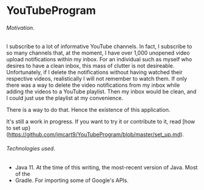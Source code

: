# YouTubeProgram

###### Motivation. 
I subscribe to a lot of informative YouTube channels. In fact, I subscribe to so many channels that, at the moment, I have over 1,000 unopened video upload notifications within my inbox. For an individual such as myself who desires to have a clean inbox, this mass of clutter is not desireable. Unfortunately, if I delete the notifications without having watched their respective videos, realistically I will not remember to watch them. If only there was a way to delete the video notifications from my inbox while adding the videos to a YouTube playlist. Then my inbox would be clean, and I could just use the playlist at my convenience.

There is a way to do that. Hence the existence of this application. 

It's still a work in progress. If you want to try it or contribute to it, read [how to set up}(https://github.com/jmcart9/YouTubeProgram/blob/master/set_up.md).

###### Technologies used.

+ Java 11. At the time of this writing, the most-recent version of Java. Most of the 
+ Gradle. For importing some of Google's APIs.
